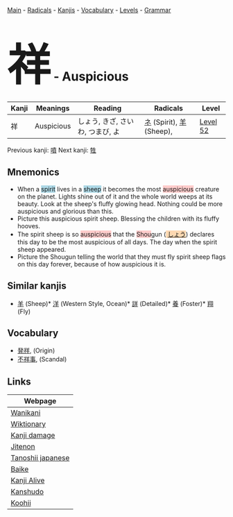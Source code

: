 <style> bigfont {font-size: 100px}</style>
[Main](../index.md) -
[Radicals](../radicals.md) -
[Kanjis](../kanjis.md) -
[Vocabulary](../vocabulary.md) -
[Levels](../levels.md) -
[Grammar](../grammar.md)
# <bigfont> 祥</bigfont> - Auspicious 

| Kanji | Meanings | Reading | Radicals | Level |
| --- | --- | --- | --- | --- |
| 祥 | Auspicious | しょう, きざ, さいわ, つまび, よ | [ネ](../radicals/ネ.md) (Spirit), [羊](../radicals/羊.md) (Sheep),  | [Level 52](../levels/wk_level52.md) |

Previous kanji: [噴](噴.md) Next kanji: [牲](牲.md) 

## Mnemonics
 * When a <span style="background-color:#ADD8E6"> spirit</span> lives in a <span style="background-color:#ADD8E6"> sheep</span> it becomes the most <span style="background-color:#ffcccb"> auspicious</span> creature on the planet. Lights shine out of it and the whole world weeps at its beauty. Look at the sheep's fluffy glowing head. Nothing could be more auspicious and glorious than this.
* Picture this auspicious spirit sheep. Blessing the children with its fluffy hooves.
* The spirit sheep is so <span style="background-color:#ffcccb"> auspicious</span> that the <span style="background-color:#ffcccb"> Shou</span>gun (<span style="background-color:#fed8b1"> [しょう](https://jisho.org/search/しょう)</span>) declares this day to be the most auspicious of all days. The day when the spirit sheep appeared.
* Picture the Shougun telling the world that they must fly spirit sheep flags on this day forever, because of how auspicious it is.


## Similar kanjis
 * [羊](羊.md) (Sheep)* [洋](洋.md) (Western Style, Ocean)* [詳](詳.md) (Detailed)* [養](養.md) (Foster)* [翔](翔.md) (Fly)


## Vocabulary
 * [発祥](../vocabulary/祥.md), (Origin)
* [不祥事](../vocabulary/祥.md), (Scandal)



## Links 

| Webpage |
| --- |
| [Wanikani          ](https://www.wanikani.com/kanji/祥) |
| [Wiktionary        ](https://en.wiktionary.org/wiki/祥) |
| [Kanji damage      ](http://www.kanjidamage.com/kanji/search?utf8=✓&q=祥) |
| [Jitenon           ](https://jitenon.com/kanji/祥) |
| [Tanoshii japanese ](https://www.tanoshiijapanese.com/dictionary/kanji.cfm?k=祥) |
| [Baike             ](https://baike.baidu.com/item/祥) |
| [Kanji Alive       ](https://app.kanjialive.com/祥) |
| [Kanshudo          ](https://www.kanshudo.com/searchmn?q=祥) |
| [Koohii            ](https://kanji.koohii.com/study/kanji/祥) |
